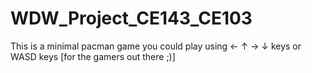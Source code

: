 # WDW_Project_CE143_CE103
This is a minimal pacman game you could play using ← ↑ → ↓ keys or WASD keys [for the gamers out there ;)]
